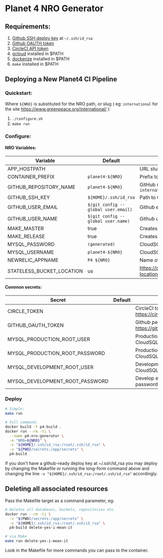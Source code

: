 # Planet 4 NRO Generator

## Requirements:

1. [Github SSH deploy key](https://help.github.com/articles/generating-a-new-ssh-key-and-adding-it-to-the-ssh-agent/) at `~/.ssh/id_rsa`
1. [Github OAUTH token](https://github.com/settings/tokens)
1. [CircleCI API token](https://circleci.com/account/api)
1. [gcloud](https://cloud.google.com/sdk/gcloud/) installed in $PATH
1. [dockerize](https://github.com/jwilder/dockerize/releases) installed in $PATH
1. `make` installed in $PATH

## Deploying a New Planet4 CI Pipeline

### Quickstart:

Where `${NRO}` is substituted for the NRO path, or slug ( eg: `international` for the site https://www.greenpeace.org/international/ ):

1.  `./configure.sh`
1.  `make run`

### Configure:

#### NRO Variables:
Variable                  | Default                             | Description
--------------------------|-------------------------------------|---------------------------------------------------------------------------
APP_HOSTPATH              |                                     | URL stub, eg: `/international`
CONTAINER_PREFIX          | `planet4-${NRO}`                    | Prefix to name containers in the Helm release
GITHUB_REPOSITORY_NAME    | `planet4-${NRO}`                    | GitHub repository name, eg: `planet4-international`
GITHUB_SSH_KEY          | `${HOME}/.ssh/id_rsa`                         | Path to GitHub SSH key
GITHUB_USER_EMAIL         | `$(git config --global user.email)` | Github email
GITHUB_USER_NAME         | `$(git config --global user.name)`  | Github username
MAKE_MASTER               | true                                | Creates production environment resources
MAKE_RELEASE              | true                                | Creates release environment resources
MYSQL_PASSWORD            | `(generated)`                       | CloudSQL password
MYSQL_USERNAME            | `planet4-${NRO}`                    | CloudSQL username (will be created)
NEWRELIC_APPNAME          | `P4 ${NRO}`                         | Name of application in NewRelic monitoring
STATELESS_BUCKET_LOCATION | us                                  | https://cloud.google.com/storage/docs/bucket-locations#available_locations

#### Common secrets:

Secret                          | Default | Description
--------------------------------|---------|-----------------------------------------------------------------
CIRCLE_TOKEN                    |         | CircleCI token: https://circleci.com/account/api
GITHUB_OAUTH_TOKEN              |         | Github personal access token: https://github.com/settings/tokens
MYSQL_PRODUCTION_ROOT_USER      |         | Production environment CloudSQL user with all privileges
MYSQL_PRODUCTION_ROOT_PASSWORD  |         | Production environment CloudSQL password
MYSQL_DEVELOPMENT_ROOT_USER     |         | Development environment CloudSQL user with all privileges
MYSQL_DEVELOPMENT_ROOT_PASSWORD |         | Develop environment CloudSQL password

### Deploy

```bash
# Simple:
make run

# Full command:
docker build -t p4-build .
docker run --rm -ti \
  --name p4-nro-generator \
  -e "NRO=${NRO}" \
  -v "${HOME}/.ssh/id_rsa:/root/.ssh/id_rsa" \
  -v "${PWD}/secrets:/app/secrets" \
  p4-build
```

If you don't have a github-ready deploy key at ~/.ssh/id_rsa you may deploy by changing the Makefile or running the long-form command above and changing the line `-v "${HOME}/.ssh/id_rsa:/root/.ssh/id_rsa"` accordingly.

## Deleting all associated resources

Pass the Makefile target as a command parameter, eg:

```bash
# Deletes all databases, buckets, repositories etc.
docker run --rm -ti \
  -v "$(PWD)/secrets:/app/secrets" \
  -v "$(HOME)/.ssh/id_rsa:/root/.ssh/id_rsa" \
  p4-build delete-yes-i-mean-it

# via Make
make run delete-yes-i-mean-it
```

Look in the Makefile for more commands you can pass to the container.

